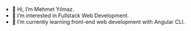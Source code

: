 - 👋 Hi, I’m Mehmet Yılmaz.
- 👀 I’m interested in Fullstack Web Development.
- 🌱 I’m currently learning front-end web development with Angular CLI.

<!---
mehmetyilmazbtu/mehmetyilmazbtu is a ✨ special ✨ repository because its `README.md` (this file) appears on your GitHub profile.
You can click the Preview link to take a look at your changes.
--->
